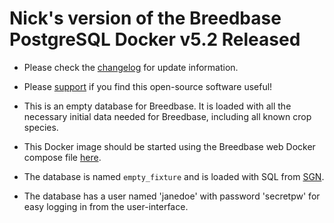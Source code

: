 # Nick's version of the Breedbase PostgreSQL Docker v5.2 Released

- Please check the [changelog](https://github.com/nickmorales/breedbase_dockerfile/wiki/Changelog) for update information.

- Please [support](https://patreon.com/nmorales) if you find this open-source software useful!

- This is an empty database for Breedbase. It is loaded with all the necessary initial data needed for Breedbase, including all known crop species.

- This Docker image should be started using the Breedbase web Docker compose file [here](https://github.com/nickmorales/breedbase_dockerfile).

- The database is named `empty_fixture` and is loaded with SQL from [SGN](https://github.com/nickmorales/imagebreed/blob/master/t/data/fixture/empty_fixture.sql).

- The database has a user named 'janedoe' with password 'secretpw' for easy logging in from the user-interface.
